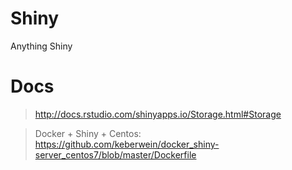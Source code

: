 # Shiny
Anything Shiny

# Docs
> http://docs.rstudio.com/shinyapps.io/Storage.html#Storage

> Docker + Shiny + Centos: https://github.com/keberwein/docker_shiny-server_centos7/blob/master/Dockerfile

